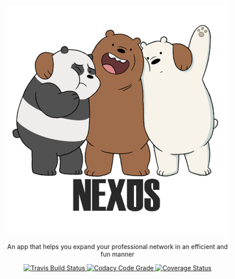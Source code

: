 <p align="center" >
  <img width=500 src="static/mocklogo.png"/>
</p>

<p align="center">
 An app that helps you expand your professional network in an efficient and fun manner
</p>

<p align="center">
  <a href="https://travis-ci.com/kimoantiqe/Nexus">
    <img src="https://travis-ci.com/kimoantiqe/Nexus.svg?branch=master"
      alt="Travis Build Status" />
  </a>

  <a href="https://www.codacy.com/app/Nexus/Nexus?utm_source=github.com&amp;utm_medium=referral&amp;utm_content=kimoantiqe/Nexus&amp;utm_campaign=Badge_Grade">
    <img src="https://api.codacy.com/project/badge/Grade/9e090f0a5cf14a5baf72145d284aa1e1"
      alt="Codacy Code Grade" />
  </a>
  <a href="https://coveralls.io/github/kimoantiqe/Nexus">
    <img src="https://coveralls.io/repos/github/kimoantiqe/Nexus/badge.svg"
      alt="Coverage Status" />
  </a>  
</p>

<br>
